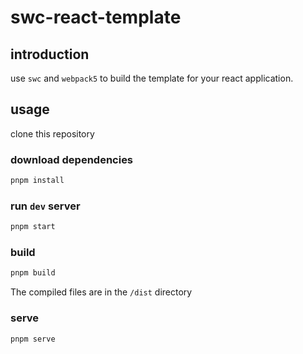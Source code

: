 <!--
 * @Author: tohsaka888
 * @Date: 2022-07-28 11:02:20
 * @LastEditors: tohsaka888
 * @LastEditTime: 2022-07-28 13:36:42
 * @Description: README
-->

# swc-react-template

## introduction

use `swc` and `webpack5` to build the template for your react application.

## usage

clone this repository

### download dependencies

```bash
pnpm install
```

### run `dev` server

```bash
pnpm start
```
 
### build

```bash
pnpm build
```

The compiled files are in the `/dist` directory

### serve

```bash
pnpm serve
```